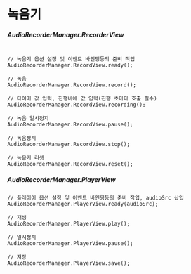 # 녹음기
##### AudioRecorderManager.RecorderView
<pre><code>
// 녹음기 옵션 설정 및 이벤트 바인딩등의 준비 작업
AudioRecorderManager.RecordView.ready();

// 녹음
AudioRecorderManager.RecordView.record();

// 타이머 값 입력, 진행바에 값 입력(진행 초마다 호출 필수)
AudioRecorderManager.RecordView.recording();

// 녹음 일시정지
AudioRecorderManager.RecordView.pause();

// 녹음정지
AudioRecorderManager.RecordView.stop();

// 녹음기 리셋
AudioRecorderManager.RecordView.reset();</code></pre>

##### AudioRecorderManager.PlayerView
<pre><code>// 플레이어 옵션 설정 및 이벤트 바인딩등의 준비 작업, audioSrc 삽입
AudioRecorderManager.PlayerView.ready(audioSrc);

// 재생
AudioRecorderManager.PlayerView.play();

// 일시정지
AudioRecorderManager.PlayerView.pause();

// 저장
AudioRecorderManager.PlayerView.save();</code></pre>